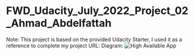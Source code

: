 # FWD_Udacity_July_2022_Project_02_Ahmad_Abdelfattah

Note: This project is based on the provided Udacity Starter, I used it as a reference to complete my project
URL: 
Diagram: 
![High Available App](https://user-images.githubusercontent.com/20758908/186500814-b8a169d9-2190-45ae-93c5-49fdc1bdff5e.png)
